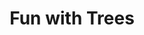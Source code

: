 ---
number: 4
title: Fun with Trees
release: 2022-09-27 20:00
due: 2022-10-13 23:59
pdf: "/assets/homework/hw4/hw4.pdf"
replit: "https://replit.com/@comp285-fall22/HW4#README.md"
walkthrough: "https://drive.google.com/file/d/1NiRrPKZ2QuV4z3xIafeMQsMUzdzwZT7h/view?usp=sharing"
---